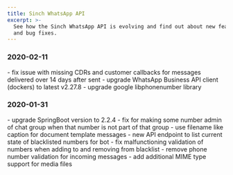 ```yaml
---
title: Sinch WhatsApp API
excerpt: >-
  See how the Sinch WhatsApp API is evolving and find out about new features
  and bug fixes.
---
```

<h3>2020-02-11</h3>
  - fix issue with missing CDRs and customer callbacks for messages delivered over 14 days after sent
  - upgrade WhatsApp Business API client (dockers) to latest v2.27.8
  - upgrade google libphonenumber library

<h3>2020-01-31</h3>
  - upgrade SpringBoot version to 2.2.4
  - fix for making some number admin of chat group when that number is not part of that group
  - use filename like caption for document template messages
  - new API endpoint to list current state of blacklisted numbers for bot
  - fix malfunctioning validation of numbers when adding to and removing from blacklist
  - remove phone number validation for incoming messages
  - add additional MIME type support for media files 
